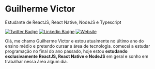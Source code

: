<h1>Guilherme Victor</h1>

<p>Estudante de ReactJS, React Native, NodeJS e Typescript</p>

[![Twitter Badge](https://img.shields.io/badge/-@ounicogui-292929?style=for-the-badge&labelColor=292929&logo=twitter&logoColor=white&link=https://twitter.com/ounicogui)](https://twitter.com/ounicogui) 
[![Linkedin Badge](https://img.shields.io/badge/-Guilherme%20Victor-292929?style=for-the-badge&logo=Linkedin&logoColor=white&link=https://www.linkedin.com/in/guilhermeviictor/)](https://www.linkedin.com/in/guilhermeviictor/)
[![Website](https://img.shields.io/badge/-Portifólio-292929?style=for-the-badge&link=https://guilhermevictor.live)](https://guilhermevictor.live) 

<p>Olá, me chamo Guilherme Victor e estou atualmente no último ano do ensino médio e pretendo cursar a área de tecnologia. comecei a estudar programação no final do ano passado, hoje estou <strong>estudando exclusivamente ReactJS, React Native e NodeJS</strong> em geral e sonho em trabalhar nessa área algum dia.</p>
